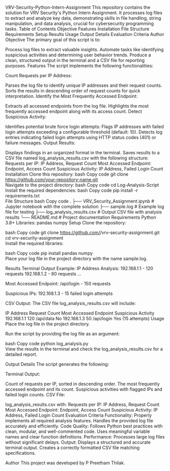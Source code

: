 VRV-Security-Python-Intern-Assignment
This repository contains the solution for VRV Security's Python Intern Assignment. It processes log files to extract and analyze key data, demonstrating skills in file handling, string manipulation, and data analysis, crucial for cybersecurity programming tasks.
Table of Contents
Objective
Features
Installation
File Structure
Requirements
Setup
Results
Usage
Output Details
Evaluation Criteria
Author
Objective
The primary goal of this script is to:

Process log files to extract valuable insights.
Automate tasks like identifying suspicious activities and determining user behavior trends.
Produce a clean, structured output in the terminal and a CSV file for reporting purposes.
Features
The script implements the following functionalities:

Count Requests per IP Address:

Parses the log file to identify unique IP addresses and their request counts.
Sorts the results in descending order of request counts for quick interpretation.
Identify the Most Frequently Accessed Endpoint:

Extracts all accessed endpoints from the log file.
Highlights the most frequently accessed endpoint along with its access count.
Detect Suspicious Activity:

Identifies potential brute force login attempts:
Flags IP addresses with failed login attempts exceeding a configurable threshold (default: 10).
Detects log entries indicating failed login attempts using HTTP status codes (401) or failure messages.
Output Results:

Displays findings in an organized format in the terminal.
Saves results to a CSV file named log_analysis_results.csv with the following structure:
Requests per IP: IP Address, Request Count
Most Accessed Endpoint: Endpoint, Access Count
Suspicious Activity: IP Address, Failed Login Count
Installation
Clone this repository:
bash
Copy code
git clone https://github.com/your-repository-name.git  
Navigate to the project directory:
bash
Copy code
cd Log-Analysis-Script  
Install the required dependencies:
bash
Copy code
pip install -r requirements.txt  
File Structure
bash
Copy code
.
├── VRV_Security_Assignment.ipynb  # Jupyter notebook with the complete solution
├── sample.log                    # Example log file for testing
├── log_analysis_results.csv      # Output CSV file with analysis results
└── README.md                     # Project documentation
Requirements
Python 3.8+
Libraries:
pandas
numpy
Setup
Clone the repository:

bash
Copy code
git clone https://github.com/<your-username>/vrv-security-assignment.git  
cd vrv-security-assignment  
Install the required libraries:

bash
Copy code
pip install pandas numpy  
Place your log file in the project directory with the name sample.log.

Results
Terminal Output Example:
IP Address Analysis:
192.168.1.1 - 120 requests
192.168.1.2 - 80 requests
...

Most Accessed Endpoint:
/api/login - 150 requests

Suspicious IPs:
192.168.1.3 - 15 failed login attempts

CSV Output:
The CSV file log_analysis_results.csv will include:

IP Address	Request Count	Most Accessed Endpoint	Suspicious Activity
192.168.1.1	120	/api/data	No
192.168.1.3	50	/api/login	Yes (15 attempts)
Usage
Place the log file in the project directory.

Run the script by providing the log file as an argument:

bash
Copy code
python log_analysis.py <logfile>  
View the results in the terminal and check the log_analysis_results.csv for a detailed report.

Output Details
The script generates the following:

Terminal Output:

Count of requests per IP, sorted in descending order.
The most frequently accessed endpoint and its count.
Suspicious activities with flagged IPs and failed login counts.
CSV File:

log_analysis_results.csv with:
Requests per IP: IP Address, Request Count
Most Accessed Endpoint: Endpoint, Access Count
Suspicious Activity: IP Address, Failed Login Count
Evaluation Criteria
Functionality:
Properly implements all required analysis features.
Handles the provided log file accurately and efficiently.
Code Quality:
Follows Python best practices with clean, modular, and well-commented code.
Uses meaningful variable names and clear function definitions.
Performance:
Processes large log files without significant delays.
Output:
Displays a structured and accurate terminal output.
Creates a correctly formatted CSV file matching specifications.


Author
This project was developed by P Preetham Thilak.

